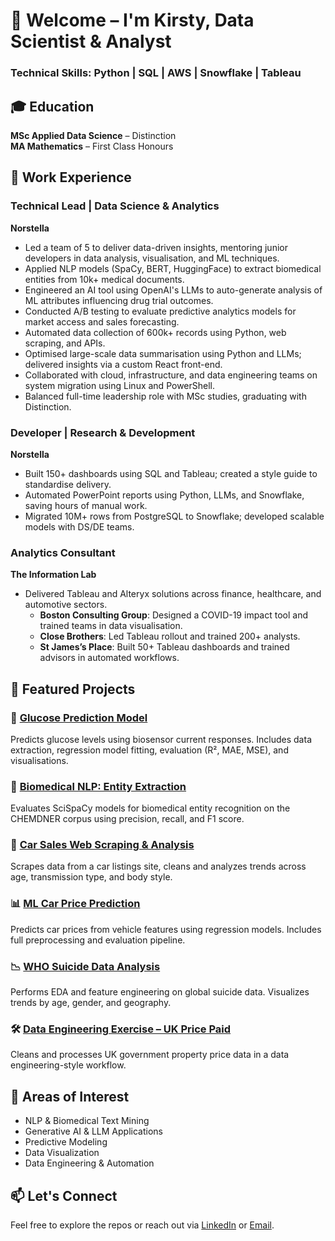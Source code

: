 # 👋 Welcome – I'm Kirsty, Data Scientist & Analyst

### Technical Skills: Python | SQL | AWS | Snowflake | Tableau

## 🎓 Education

**MSc Applied Data Science** – Distinction  
**MA Mathematics** – First Class Honours

## 💼 Work Experience

### Technical Lead | Data Science & Analytics  
**Norstella**
- Led a team of 5 to deliver data-driven insights, mentoring junior developers in data analysis, visualisation, and ML techniques.
- Applied NLP models (SpaCy, BERT, HuggingFace) to extract biomedical entities from 10k+ medical documents.
- Engineered an AI tool using OpenAI's LLMs to auto-generate analysis of ML attributes influencing drug trial outcomes.
- Conducted A/B testing to evaluate predictive analytics models for market access and sales forecasting.
- Automated data collection of 600k+ records using Python, web scraping, and APIs.
- Optimised large-scale data summarisation using Python and LLMs; delivered insights via a custom React front-end.
- Collaborated with cloud, infrastructure, and data engineering teams on system migration using Linux and PowerShell.
- Balanced full-time leadership role with MSc studies, graduating with Distinction.

### Developer | Research & Development  
**Norstella**
- Built 150+ dashboards using SQL and Tableau; created a style guide to standardise delivery.
- Automated PowerPoint reports using Python, LLMs, and Snowflake, saving hours of manual work.
- Migrated 10M+ rows from PostgreSQL to Snowflake; developed scalable models with DS/DE teams.

### Analytics Consultant  
**The Information Lab**
- Delivered Tableau and Alteryx solutions across finance, healthcare, and automotive sectors.
  - **Boston Consulting Group**: Designed a COVID-19 impact tool and trained teams in data visualisation.
  - **Close Brothers**: Led Tableau rollout and trained 200+ analysts.
  - **St James’s Place**: Built 50+ Tableau dashboards and trained advisors in automated workflows.

## 🚀 Featured Projects

### 🔬 [Glucose Prediction Model](https://github.com/your-username/glucose-prediction-model)
Predicts glucose levels using biosensor current responses. Includes data extraction, regression model fitting, evaluation (R², MAE, MSE), and visualisations.

### 🧬 [Biomedical NLP: Entity Extraction](https://github.com/your-username/spacy-nlp-entity-extraction)
Evaluates SciSpaCy models for biomedical entity recognition on the CHEMDNER corpus using precision, recall, and F1 score.

### 🚗 [Car Sales Web Scraping & Analysis](https://github.com/your-username/car-sales-web-scraping-analysis)
Scrapes data from a car listings site, cleans and analyzes trends across age, transmission type, and body style.

### 📊 [ML Car Price Prediction](https://github.com/your-username/ml-car-price-prediction)
Predicts car prices from vehicle features using regression models. Includes full preprocessing and evaluation pipeline.

### 📉 [WHO Suicide Data Analysis](https://github.com/your-username/who-suicide-data-analysis)
Performs EDA and feature engineering on global suicide data. Visualizes trends by age, gender, and geography.

### 🛠️ [Data Engineering Exercise – UK Price Paid](https://github.com/your-username/pricing-data-engineering-exercise)
Cleans and processes UK government property price data in a data engineering-style workflow.

## 🧠 Areas of Interest

- NLP & Biomedical Text Mining  
- Generative AI & LLM Applications  
- Predictive Modeling  
- Data Visualization  
- Data Engineering & Automation

## 📫 Let's Connect

Feel free to explore the repos or reach out via [LinkedIn](https://www.linkedin.com/in/kirsty-fraser-0b592515a/) or [Email](mailto:kirsty.fraser@hotmail.com).

